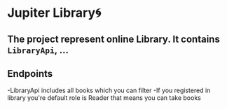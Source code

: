 # Jupiter Library:cyclone:
## The project represent online Library. It contains `LibraryApi`, ...

## Endpoints
-LibraryApi includes all books which you can filter
-If you registered in library you're default role is Reader that means you can take books
